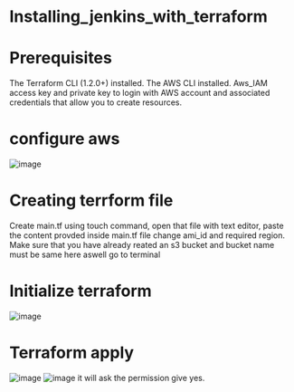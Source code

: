 # Installing_jenkins_with_terraform
# Prerequisites

The Terraform CLI (1.2.0+) installed.
The AWS CLI installed.
Aws_IAM access key and private key to login with 
AWS account and associated credentials that allow you to create resources.

# configure aws
![image](https://github.com/pavan731/installing_jenkins_with_terraform/assets/68803406/45e4c64a-304f-483a-9895-8a0be9ae2e9b)

# Creating terrform file
Create main.tf using touch command,
open that file with text editor,
paste the content provded inside main.tf file
change ami_id and required region. Make sure that you have already reated an s3 bucket and bucket name must be same here aswell
go to terminal

# Initialize terraform

![image](https://github.com/pavan731/installing_jenkins_with_terraform/assets/68803406/a49157e5-ce57-4358-ad39-44dea6ce7c05)


# Terraform apply
![image](https://github.com/pavan731/installing_jenkins_with_terraform/assets/68803406/264589ba-88a3-478c-9b28-9ee53096e566)
![image](https://github.com/pavan731/installing_jenkins_with_terraform/assets/68803406/242a6b97-9f90-40d7-9c45-ea90a1af5e3d)
it will ask the permission give yes.




